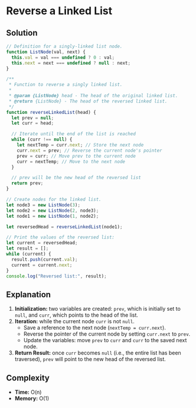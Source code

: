 # Reverse a Linked List

## Solution

```js
// Definition for a singly-linked list node.
function ListNode(val, next) {
  this.val = val === undefined ? 0 : val;
  this.next = next === undefined ? null : next;
}

/**
 * Function to reverse a singly linked list.
 *
 * @param {ListNode} head - The head of the original linked list.
 * @return {ListNode} - The head of the reversed linked list.
 */
function reverseLinkedList(head) {
  let prev = null;
  let curr = head;

  // Iterate until the end of the list is reached
  while (curr !== null) {
    let nextTemp = curr.next; // Store the next node
    curr.next = prev; // Reverse the current node's pointer
    prev = curr; // Move prev to the current node
    curr = nextTemp; // Move to the next node
  }

  // prev will be the new head of the reversed list
  return prev;
}

// Create nodes for the linked list.
let node3 = new ListNode(3);
let node2 = new ListNode(2, node3);
let node1 = new ListNode(1, node2);

let reversedHead = reverseLinkedList(node1);

// Print the values of the reversed list:
let current = reversedHead;
let result = [];
while (current) {
  result.push(current.val);
  current = current.next;
}
console.log("Reversed list:", result);
```

## Explanation

1. **Initialization:** two variables are created: `prev`, which is initially set to `null`, and `curr`, which points to the head of the list.
2. **Iteration:** while the current node `curr` is not `null`.
   - Save a reference to the next node (`nextTemp = curr.next`).
   - Reverse the pointer of the current node by setting `curr.next` to `prev`.
   - Update the variables: move `prev` to `curr` and `curr` to the saved next node.
3. **Return Result:** once `curr` becomes `null` (i.e., the entire list has been traversed), `prev` will point to the new head of the reversed list.

## Complexity

- **Time:** O(n)
- **Memory:** O(1)
